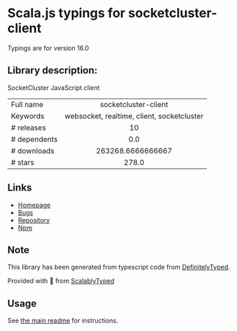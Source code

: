 
# Scala.js typings for socketcluster-client

Typings are for version 16.0

## Library description:
SocketCluster JavaScript client

|                    |                 |
| ------------------ | :-------------: |
| Full name          | socketcluster-client |
| Keywords           | websocket, realtime, client, socketcluster |
| # releases         | 10 |
| # dependents       | 0.0 |
| # downloads        | 263268.6666666667 |
| # stars            | 278.0 |

## Links
- [Homepage](https://socketcluster.io/)
- [Bugs](https://github.com/SocketCluster/socketcluster-client/issues)
- [Repository](https://github.com/SocketCluster/socketcluster-client)
- [Npm](https://www.npmjs.com/package/socketcluster-client)
    


## Note
This library has been generated from typescript code from [DefinitelyTyped](https://definitelytyped.org).

Provided with :purple_heart: from [ScalablyTyped](https://github.com/oyvindberg/ScalablyTyped)

## Usage
See [the main readme](../../readme.md) for instructions.


